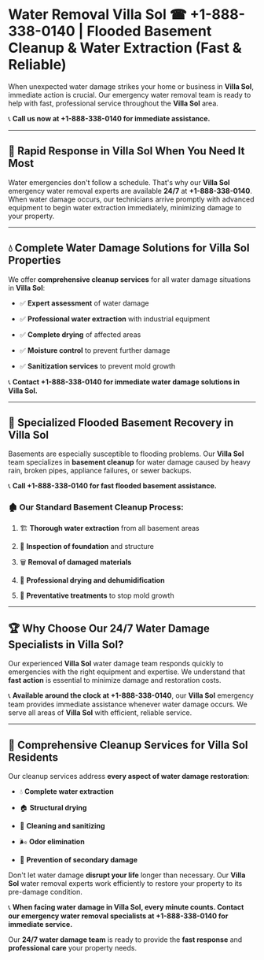 # Water Removal Villa Sol ☎ +1-888-338-0140 | Flooded Basement Cleanup & Water Extraction (Fast & Reliable)

When unexpected water damage strikes your home or business in **Villa Sol**, immediate action is crucial. Our emergency water removal team is ready to help with fast, professional service throughout the **Villa Sol** area. 

📞 **Call us now at +1-888-338-0140 for immediate assistance.**
---
## 🚀 Rapid Response in Villa Sol When You Need It Most
Water emergencies don't follow a schedule. That's why our **Villa Sol** emergency water removal experts are available **24/7** at **+1-888-338-0140**. When water damage occurs, our technicians arrive promptly with advanced equipment to begin water extraction immediately, minimizing damage to your property.
---
## 💧 Complete Water Damage Solutions for Villa Sol Properties
We offer **comprehensive cleanup services** for all water damage situations in **Villa Sol**:
- ✅ **Expert assessment** of water damage  
- ✅ **Professional water extraction** with industrial equipment  
- ✅ **Complete drying** of affected areas  
- ✅ **Moisture control** to prevent further damage  
- ✅ **Sanitization services** to prevent mold growth  
📞 **Contact +1-888-338-0140 for immediate water damage solutions in Villa Sol.**
---
## 🌊 Specialized Flooded Basement Recovery in Villa Sol
Basements are especially susceptible to flooding problems. Our **Villa Sol** team specializes in **basement cleanup** for water damage caused by heavy rain, broken pipes, appliance failures, or sewer backups. 
📞 **Call +1-888-338-0140 for fast flooded basement assistance.**
### 🏚️ Our Standard Basement Cleanup Process:
1. 🏗️ **Thorough water extraction** from all basement areas  
2. 🔎 **Inspection of foundation** and structure  
3. 🗑️ **Removal of damaged materials**  
4. 💨 **Professional drying and dehumidification**  
5. 🚫 **Preventative treatments** to stop mold growth  
---
## 🏆 Why Choose Our 24/7 Water Damage Specialists in Villa Sol?
Our experienced **Villa Sol** water damage team responds quickly to emergencies with the right equipment and expertise. We understand that **fast action** is essential to minimize damage and restoration costs.
📞 **Available around the clock at +1-888-338-0140**, our **Villa Sol** emergency team provides immediate assistance whenever water damage occurs. We serve all areas of **Villa Sol** with efficient, reliable service.
---
## 🧹 Comprehensive Cleanup Services for Villa Sol Residents
Our cleanup services address **every aspect of water damage restoration**:
- 💧 **Complete water extraction**  
- 🏠 **Structural drying**  
- 🧼 **Cleaning and sanitizing**  
- 🌬️ **Odor elimination**  
- 🚫 **Prevention of secondary damage**  
Don't let water damage **disrupt your life** longer than necessary. Our **Villa Sol** water removal experts work efficiently to restore your property to its pre-damage condition.
📞 **When facing water damage in Villa Sol, every minute counts. Contact our emergency water removal specialists at +1-888-338-0140 for immediate service.**
Our **24/7 water damage team** is ready to provide the **fast response** and **professional care** your property needs.
